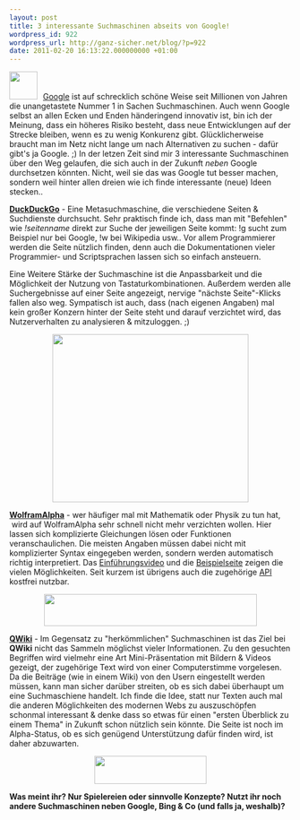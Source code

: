 ```yaml
---
layout: post
title: 3 interessante Suchmaschinen abseits von Google!
wordpress_id: 922
wordpress_url: http://ganz-sicher.net/blog/?p=922
date: 2011-02-20 16:13:22.000000000 +01:00
---
```

<a href="http://ganz-sicher.net/blog/wp-content/uploads/google1.png"><img class="alignleft size-full wp-image-923" style="padding-right: 10px;" title="google" src="http://ganz-sicher.net/blog/wp-content/uploads/google1.png" alt="" width="50" height="50" /></a><a href="http://lmgtfy.com/?q=google">Google</a> ist auf schrecklich schöne Weise seit Millionen von Jahren die unangetastete Nummer 1 in Sachen Suchmaschinen. Auch wenn Google selbst an allen Ecken und Enden händeringend innovativ ist, bin ich der Meinung, dass ein höheres Risiko besteht, dass neue Entwicklungen auf der Strecke bleiben, wenn es zu wenig Konkurenz gibt. Glücklicherweise braucht man im Netz nicht lange um nach Alternativen zu suchen - dafür gibt's ja Google. ;)
In der letzen Zeit sind mir 3 interessante Suchmaschinen über den Weg gelaufen, die sich auch in der Zukunft <em>neben</em> Google durchsetzen könnten. Nicht, weil sie das was Google tut besser machen, sondern weil hinter allen dreien wie ich finde interessante (neue) Ideen stecken..
<!--more-->

<a style="text-decoration: underline;" href="http://duckduckgo.com/"><strong>DuckDuckGo</strong></a> - Eine Metasuchmaschine, die verschiedene Seiten &amp; Suchdienste durchsucht. Sehr praktisch finde ich, dass man mit "Befehlen" wie <em>!seitenname</em> direkt zur Suche der jeweiligen Seite kommt: !g sucht zum Beispiel nur bei Google, !w bei Wikipedia usw.. Vor allem Programmierer werden die Seite nützlich finden, denn auch die Dokumentationen vieler Programmier- und Scriptsprachen lassen sich so einfach ansteuern.

Eine Weitere Stärke der Suchmaschine ist die Anpassbarkeit und die Möglichkeit der Nutzung von Tastaturkombinationen. Außerdem werden alle Suchergebnisse auf einer Seite angezeigt, nervige "nächste Seite"-Klicks fallen also weg.
Sympatisch ist auch, dass (nach eigenen Angaben) mal kein großer Konzern hinter der Seite steht und darauf verzichtet wird, das Nutzerverhalten zu analysieren &amp; mitzuloggen. ;)

<a href="http://duckduckgo.com/"><img style="border: none; display: block; margin-left: auto; margin-right: auto;" src="http://ganz-sicher.net/blog/wp-content/uploads/duckduckgo.png" alt="" width="350" height="300" /></a>

<a style="text-decoration: underline;" href="http://www.wolframalpha.com/"><strong>WolframAlpha</strong></a> - wer häufiger mal mit Mathematik oder Physik zu tun hat,  wird auf WolframAlpha sehr schnell nicht mehr verzichten wollen. Hier lassen sich komplizierte Gleichungen lösen oder Funktionen veranschaulichen. Die meisten Angaben müssen dabei nicht mit komplizierter Syntax eingegeben werden, sondern werden automatisch richtig interpretiert. Das <a href="http://www.wolframalpha.com/screencast/introducingwolframalpha.html">Einführungsvideo</a> und die <a href="http://www.wolframalpha.com/examples/">Beispielseite</a> zeigen die vielen Möglichkeiten. Seit kurzem ist übrigens auch die zugehörige <a href="http://products.wolframalpha.com/api/">API</a> kostfrei nutzbar.
<p style="text-align: center;"><a href="http://www.wolframalpha.com"><img src="http://ganz-sicher.net/blog/wp-content/uploads/wa-logo.png" alt="" width="380" height="57" /></a></p>
<a style="text-decoration: underline;" href="http://www.qwiki.com/"><strong>QWiki</strong></a> - Im Gegensatz zu "herkömmlichen" Suchmaschinen ist das Ziel bei <strong>QWiki</strong> nicht das Sammeln möglichst vieler Informationen. Zu den gesuchten Begriffen wird vielmehr eine Art Mini-Präsentation mit Bildern &amp; Videos gezeigt, der zugehörige Text wird von einer Computerstimme vorgelesen. Da die Beiträge (wie in einem Wiki) von den Usern eingestellt werden müssen, kann man sicher darüber streiten, ob es sich dabei überhaupt um eine Suchmaschiene handelt. Ich finde die Idee, statt nur Texten auch mal die anderen Möglichkeiten des modernen Webs zu auszuschöpfen schonmal interessant &amp; denke dass so etwas für einen "ersten Überblick zu einem Thema" in Zukunft schon nützlich sein könnte. Die Seite ist noch im Alpha-Status, ob es sich genügend Unterstützung dafür finden wird, ist daher abzuwarten.
<p style="text-align: center;"><a href="http://www.qwiki.com"><img src="http://ganz-sicher.net/blog/wp-content/uploads/qwikilogo.png" alt="" width="200" height="50" /></a></p>
<strong>Was meint ihr? Nur Spielereien oder sinnvolle Konzepte? Nutzt ihr noch andere Suchmaschinen neben Google, Bing &amp; Co (und falls ja, weshalb)?</strong>
